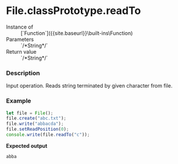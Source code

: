 # File.classPrototype.readTo

<dl>
<dt> Instance of </dt><dd markdown="1">
 [`Function`]({{site.baseurl}}\built-ins\Function) 
</dd>
<dt> Parameters </dt><dd markdown="1">
 `/*String*/` 
</dd>
<dt> Return value </dt><dd markdown="1">
 `/*String*/` 
</dd>
</dl>

### Description

Input operation. 
Reads string terminated by given character
from file.

### Example

```js
let file = File();
file.create("abc.txt");
file.write("abbacda");
file.setReadPosition(0);
console.write(file.readTo("c"));
```

**Expected output**

```
abba
```

